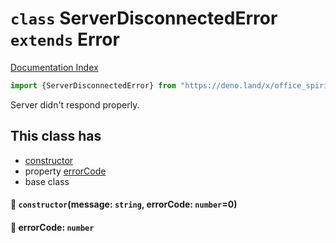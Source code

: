 # `class` ServerDisconnectedError `extends` Error

[Documentation Index](../README.md)

```ts
import {ServerDisconnectedError} from "https://deno.land/x/office_spirit_mysql@v0.19.16/mod.ts"
```

Server didn't respond properly.

## This class has

- [constructor](#-constructormessage-string-errorcode-number0)
- property [errorCode](#-errorcode-number)
- base class


#### 🔧 `constructor`(message: `string`, errorCode: `number`=0)



#### 📄 errorCode: `number`




